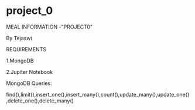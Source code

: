 # project_0
MEAL INFORMATION -"PROJECT0"

By Tejaswi

REQUIREMENTS

1.MongoDB

2.Jupiter Notebook

MongoDB Queries:

find(),limit(),insert_one(),insert_many(),count(),update_many(),update_one(),delete_one(),delete_many()



